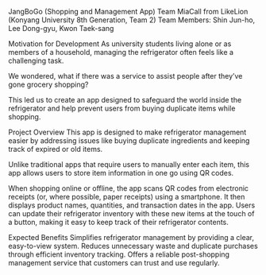 JangBoGo (Shopping and Management App)
Team MiaCall from LikeLion (Konyang University 8th Generation, Team 2)
Team Members: Shin Jun-ho, Lee Dong-gyu, Kwon Taek-sang

Motivation for Development
As university students living alone or as members of a household, managing the refrigerator often feels like a challenging task.

We wondered, what if there was a service to assist people after they’ve gone grocery shopping?

This led us to create an app designed to safeguard the world inside the refrigerator and help prevent users from buying duplicate items while shopping.

Project Overview
This app is designed to make refrigerator management easier by addressing issues like buying duplicate ingredients and keeping track of expired or old items.

Unlike traditional apps that require users to manually enter each item, this app allows users to store item information in one go using QR codes.

When shopping online or offline, the app scans QR codes from electronic receipts (or, where possible, paper receipts) using a smartphone. It then displays product names, quantities, and transaction dates in the app. Users can update their refrigerator inventory with these new items at the touch of a button, making it easy to keep track of their refrigerator contents.

Expected Benefits
Simplifies refrigerator management by providing a clear, easy-to-view system.
Reduces unnecessary waste and duplicate purchases through efficient inventory tracking.
Offers a reliable post-shopping management service that customers can trust and use regularly.
